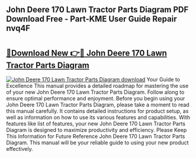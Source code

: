 ## John Deere 170 Lawn Tractor Parts Diagram PDF Download Free - Part-KME User Guide Repair nvq4F

# <h2><a href="http://dfjti4k.blite.top/?on=John+Deere+170+Lawn+Tractor+Parts+Diagram">🔗Download New 👉🔴 John Deere 170 Lawn Tractor Parts Diagram</a></h2>

[![John Deere 170 Lawn Tractor Parts Diagram download](https://i.imgur.com/lujVjoI.png)](http://dfjti4k.blite.top/?on=John+Deere+170+Lawn+Tractor+Parts+Diagram)
Your Guide to Excellence This manual provides a detailed roadmap for mastering the use of your new John Deere 170 Lawn Tractor Parts Diagram. Follow along to ensure optimal performance and enjoyment. Before you begin using your John Deere 170 Lawn Tractor Parts Diagram, please take a moment to read this manual carefully. It contains detailed instructions for product setup, as well as information on how to use its various features and capabilities. With features like list of features, your new John Deere 170 Lawn Tractor Parts Diagram is designed to maximize productivity and efficiency. Please Keep This Information for Future Reference John Deere 170 Lawn Tractor Parts Diagram. This manual will be your reliable guide to using your new product effectively.
